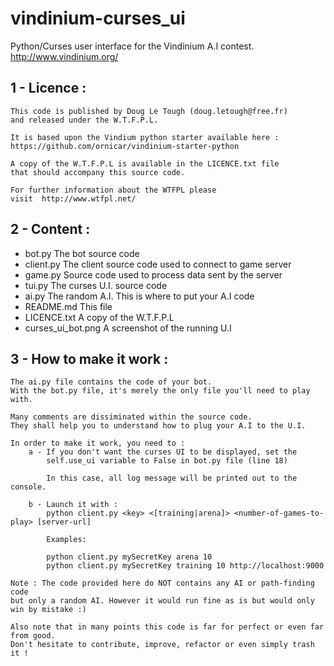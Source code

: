vindinium-curses_ui
===================

Python/Curses user interface for the Vindinium A.I contest.
http://www.vindinium.org/


1 - Licence :
-------------
	This code is published by Doug Le Tough (doug.letough@free.fr) 
	and released under the W.T.F.P.L.
	
	It is based upon the Vindium python starter available here :
	https://github.com/ornicar/vindinium-starter-python
	
	A copy of the W.T.F.P.L is available in the LICENCE.txt file 
	that should accompany this source code.

	For further information about the WTFPL please
	visit  http://www.wtfpl.net/

2 - Content :
-------------

 - bot.py				The bot source code
 - client.py			The client source code used to connect to game server
 - game.py				Source code used to process data sent by the server
 - tui.py				The curses U.I. source code
 - ai.py				The random A.I. This is where to put your A.I code
 - README.md			This file
 - LICENCE.txt			A copy of the W.T.F.P.L
 - curses_ui_bot.png	A screenshot of the running U.I

3 - How to make it work :
-------------------------

	The ai.py file contains the code of your bot.
	With the bot.py file, it's merely the only file you'll need to play with.

	Many comments are dissiminated within the source code. 
	They shall help you to understand how to plug your A.I to the U.I.

	In order to make it work, you need to :
		a - If you don't want the curses UI to be displayed, set the 
			self.use_ui variable to False in bot.py file (line 18)
			
			In this case, all log message will be printed out to the console.
		
		b - Launch it with :
			python client.py <key> <[training|arena]> <number-of-games-to-play> [server-url]
			
			Examples:
			
			python client.py mySecretKey arena 10
			python client.py mySecretKey training 10 http://localhost:9000
		
	Note : The code provided here do NOT contains any AI or path-finding code 
	but only a random AI. However it would run fine as is but would only win by mistake :)
	
	Also note that in many points this code is far for perfect or even far from good.
	Don't hesitate to contribute, improve, refactor or even simply trash it !
	
	


